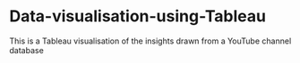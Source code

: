 # Data-visualisation-using-Tableau
This is a Tableau visualisation of the insights drawn from a YouTube channel database
